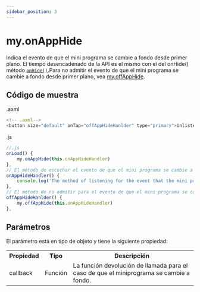 ```yaml
---
sidebar_position: 3
---
```


# my.onAppHide
Indica el evento de que el mini programa se cambie a fondo desde primer plano. El tiempo desencadenado de la API es el mismo con el del onHide() método [```onHide()```](/).Para no admitir el evento de que el mini programa se cambie a fondo desde primer plano, vea [my.offAppHide](/).

## Código de muestra

.axml

```js
<!-- .axml-->
<button size="default" onTap="offAppHideHanlder" type="primary">Unlisten for the event tha the mini program is switched to background</button>
```

.js

```js
//.js
onLoad() {
    my.onAppHide(this.onAppHideHandler)
},
// El método de escuchar el evento de que el mini programa se cambie a fondo
onAppHideHandler() {
    console.log('The method of listening for the event that the mini program is switched to background')
},
// El método de no admitir para el evento de que el mini programa se cambie a fondo
offAppHideHanlder() {
    my.offAppHide(this.onAppHideHandler)
},
```

## Parámetros
El parámetro está en tipo de objeto y tiene la siguiente propiedad:

<table>
    <tr>
        <th>Propiedad</th>
        <th>Tipo</th>
        <th>Descripción</th>
    </tr>
     <tr>
        <td>callback</td>
        <td>Función</td>
        <td>La función devolución de llamada para el caso de que el miniprograma se cambie a fondo.</td>
     </tr>
</table>